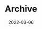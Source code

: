 ---
title: "Archive"
date: 2022-03-06
layout: "archives"
slug: "archives"
menu:
    main:
        weight: 2
        params: 
            icon: archives
---